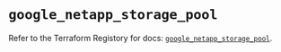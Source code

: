 # `google_netapp_storage_pool`

Refer to the Terraform Registory for docs: [`google_netapp_storage_pool`](https://registry.terraform.io/providers/hashicorp/google-beta/5.21.0/docs/resources/google_netapp_storage_pool).

